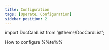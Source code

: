 ```yaml
---
title: Configuration
tags: [Operate, Configuration]
sidebar_position: 2
---
```


import DocCardList from '@theme/DocCardList';

How to configure %%te%%

<DocCardList />
